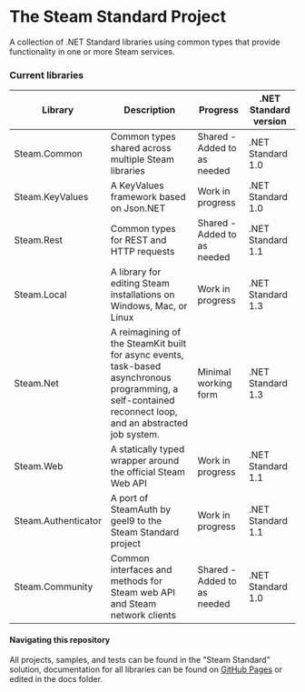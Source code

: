 # The Steam Standard Project

A collection of .NET Standard libraries using common types that provide functionality in one or more Steam services.

### Current libraries
| Library             | Description                                                                                                                                                   | Progress                     | .NET Standard version |
|---------------------|---------------------------------------------------------------------------------------------------------------------------------------------------------------|------------------------------|-----------------------|
| Steam.Common        | Common types shared across multiple Steam libraries                                                                                                           | Shared - Added to as needed | .NET Standard 1.0     |
| Steam.KeyValues     | A KeyValues framework based on Json.NET                                                                                                                       | Work in progress             | .NET Standard 1.0     |
| Steam.Rest          | Common types for REST and HTTP requests                                                                                                                       | Shared - Added to as needed  | .NET Standard 1.1     |
| Steam.Local         | A library for editing Steam installations on Windows, Mac, or Linux                                                                                          | Work in progress             | .NET Standard 1.3     |
| Steam.Net           | A reimagining of the SteamKit built for async events, task-based asynchronous programming, a self-contained reconnect loop, and an abstracted job system. | Minimal working form             | .NET Standard 1.3     |
| Steam.Web           | A statically typed wrapper around the official Steam Web API                                                                                                      | Work in progress             | .NET Standard 1.1     |
| Steam.Authenticator | A port of SteamAuth by geel9 to the Steam Standard project                                                                                                    | Work in progress             | .NET Standard 1.1     |
| Steam.Community     | Common interfaces and methods for Steam web API and Steam network clients                                                                                     | Shared - Added to as needed   | .NET Standard 1.0     |


#### Navigating this repository
All projects, samples, and tests can be found in the "Steam Standard" solution, documentation for all libraries can be found on [GitHub Pages](https://obsidianminor.github.io/SteamStandardProject) or edited in the docs folder.
